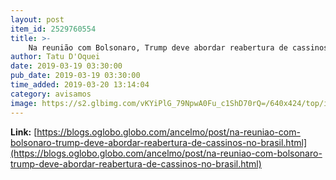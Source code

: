 ```yaml
---
layout: post
item_id: 2529760554
title: >-
    Na reunião com Bolsonaro, Trump deve abordar reabertura de cassinos no Brasil : Ancelmo
author: Tatu D'Oquei
date: 2019-03-19 03:30:00
pub_date: 2019-03-19 03:30:00
time_added: 2019-03-20 13:14:04
category: avisamos
image: https://s2.glbimg.com/vKYiPlG_79NpwA0Fu_c1ShD70rQ=/640x424/top/i.glbimg.com/og/ig/infoglobo1/f/original/2019/03/18/81687254_brazilian_president_jair_bolsonaro_participates_in_a_brazil-us_business_council_forum_to_di.jpg
---
```


**Link:** [https://blogs.oglobo.globo.com/ancelmo/post/na-reuniao-com-bolsonaro-trump-deve-abordar-reabertura-de-cassinos-no-brasil.html](https://blogs.oglobo.globo.com/ancelmo/post/na-reuniao-com-bolsonaro-trump-deve-abordar-reabertura-de-cassinos-no-brasil.html)

